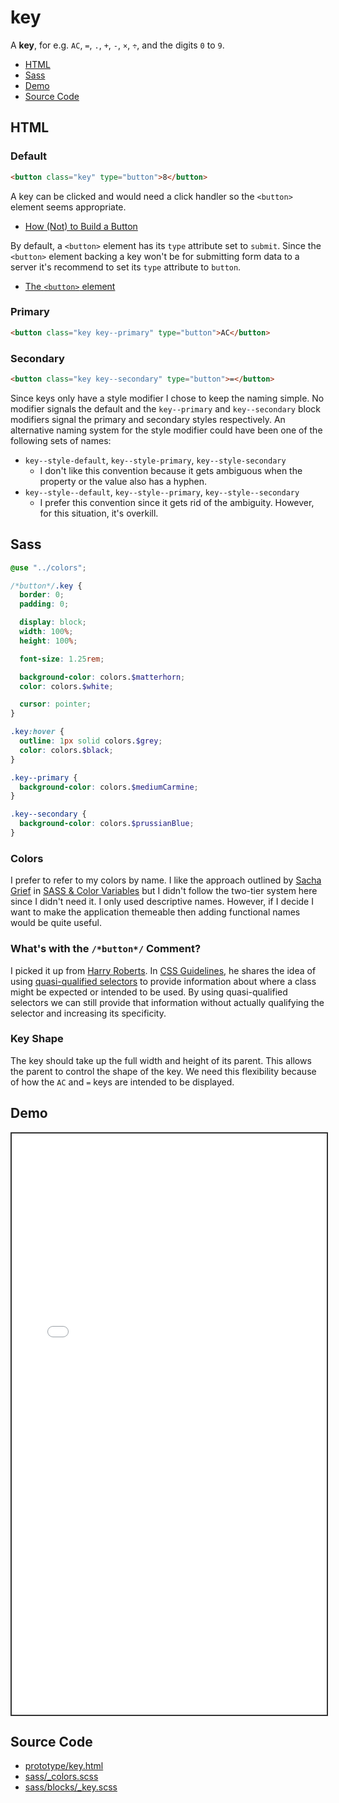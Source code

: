 # key

A **key**, for e.g. `AC`, `=`, `.`, `+`, `-`, `×`, `÷`, and the digits `0` to `9`.

- [HTML](#html)
- [Sass](#sass)
- [Demo](#demo)
- [Source Code](#source-code)

## HTML

### Default

```html
<button class="key" type="button">8</button>
```

A key can be clicked and would need a click handler so the `<button>` element seems appropriate.

- [How (Not) to Build a Button](https://benmyers.dev/blog/clickable-divs/)

By default, a `<button>` element has its `type` attribute set to `submit`. Since the `<button>` element backing a key won't be for submitting form data to a server it's recommend to set its `type` attribute to `button`.

- [The `<button>` element](https://developer.mozilla.org/en-US/docs/Web/HTML/Element/button#notes)

### Primary

```html
<button class="key key--primary" type="button">AC</button>
```

### Secondary

```html
<button class="key key--secondary" type="button">=</button>
```

Since keys only have a style modifier I chose to keep the naming simple. No modifier signals the default and the `key--primary` and `key--secondary` block modifiers signal the primary and secondary styles respectively. An alternative naming system for the style modifier could have been one of the following sets of names:

- `key--style-default`, `key--style-primary`, `key--style-secondary`
  - I don't like this convention because it gets ambiguous when the property or the value also has a hyphen.
- `key--style--default`, `key--style--primary`, `key--style--secondary`
  - I prefer this convention since it gets rid of the ambiguity. However, for this situation, it's overkill.

## Sass

```scss
@use "../colors";

/*button*/.key {
  border: 0;
  padding: 0;

  display: block;
  width: 100%;
  height: 100%;

  font-size: 1.25rem;

  background-color: colors.$matterhorn;
  color: colors.$white;

  cursor: pointer;
}

.key:hover {
  outline: 1px solid colors.$grey;
  color: colors.$black;
}

.key--primary {
  background-color: colors.$mediumCarmine;
}

.key--secondary {
  background-color: colors.$prussianBlue;
}
```

### Colors

I prefer to refer to my colors by name. I like the approach outlined by [Sacha Grief](https://sachagreif.com/) in [SASS & Color Variables](https://web.archive.org/web/20161012085308/http://sachagreif.com:80/sass-color-variables/) but I didn't follow the two-tier system here since I didn't need it. I only used descriptive names. However, if I decide I want to make the application themeable then adding functional names would be quite useful.

### What's with the `/*button*/` Comment?

I picked it up from [Harry Roberts](https://csswizardry.com/). In [CSS Guidelines](https://cssguidelin.es/), he shares the idea of using [quasi-qualified selectors](https://cssguidelin.es/#quasi-qualified-selectors) to provide information about where a class might be expected or intended to be used. By using quasi-qualified selectors we can still provide that information without actually qualifying the selector and increasing its specificity.

### Key Shape

The key should take up the full width and height of its parent. This allows the parent to control the shape of the key. We need this flexibility because of how the `AC` and `=` keys are intended to be displayed.

## Demo

<iframe src="./demo/key.html" style="width: 100%; height: 930px; border: 2px solid #333;"></iframe>

## Source Code

- [prototype/key.html](https://github.com/dwayne/elm-calculator/blob/1.0.0/prototype/key.html)
- [sass/_colors.scss](https://github.com/dwayne/elm-calculator/blob/1.0.0/sass/_colors.scss)
- [sass/blocks/_key.scss](https://github.com/dwayne/elm-calculator/blob/1.0.0/sass/blocks/_key.scss)
